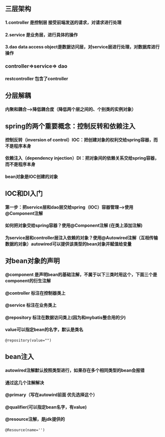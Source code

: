 ## 三层架构
#### 1.controller 是控制层 接受前端发送的请求，对请求进行处理
#### 2.service 是业务层，进行具体的操作
#### 3.dao data access object是数据访问层，对service层进行处理，对数据库进行操作
### controller=>service=> dao
#### restcontroller 包含了controller 
## 分层解耦
#### 内聚和耦合-->降低耦合度（降低两个层之间的、个别类的实例对象）

## spring的两个重要概念：控制反转和依赖注入
#### 控制反转（inversion of control）IOC：把创建对象的权利交给spring容器，而不是程序本身
#### 依赖注入（dependency injection）DI：把对象间的依赖关系交给spring容器，而不是程序本身
#### bean对象是IOC创建的对象
## IOC和DI入门
#### 第一步：把service层和dao层交给spring（IOC）容器管理-->使用@Component注解
#### 如何把对象交给spring容器？使用@Component注解 (在类上添加注解)
#### 为service层和controller层注入依赖的对象？使用@Autowired注解（互相传输数据的对象）autowired可以提供该类型的bean对象并赋值给变量
## 对bean对象的声明
#### @component 是声明bean的基础注解，不属于以下三类时用这个，下面三个是component的衍生注解
#### @controller 标注在控制器类上
#### @service 标注在业务类上
#### @repository 标注在数据访问类上(因为和mybatis整合用的少)
#### value可以指定bean的名字，默认是类名
```
@repository(value="")
```
## bean注入
#### autowired注解默认按照类型进行，如果存在多个相同类型的bean会报错
#### 通过这几个注解解决
#### @primary（写在autowird前面 优先选择这个）
#### @qualifier(可以指定bean名字，有value)
#### @resource注解，是jdk提供的
```
@Resource(name='')
```


